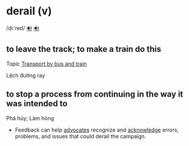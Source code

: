 # derail (v)

/diːˈreɪl/ [🔊](https://www.oxfordlearnersdictionaries.com/media/english/uk_pron/d/der/derai/derail__gb_2.mp3) [🔊](https://www.oxfordlearnersdictionaries.com/media/english/us_pron/d/der/derai/derail__us_1.mp3)

## to leave the track; to make a train do this

Topic [Transport by bus and train](../topics/transport-by-bus-and-train.md#transport-by-bus--train)

Lệch đường ray

## to stop a process from continuing in the way it was intended to

Phá hủy; Làm hỏng

- Feedback can help [advocates](../a/advocate-n.md#a-person-who-supports-or-speaks-in-favour-of-somebody-or-of-a-public-plan-or-action) recognize and [acknowledge](../a/acknowledge-v.md#to-accept-something-is-true) errors, problems, and issues that could derail the campaign.
